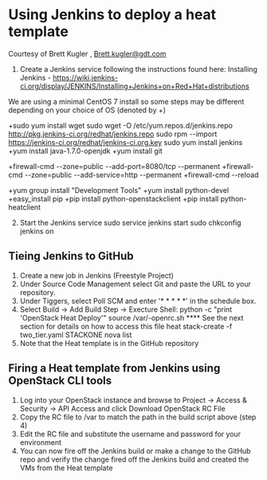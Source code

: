 # Using Jenkins to deploy a heat template
Courtesy of Brett Kugler , Brett.kugler@gdt.com

1. Create a Jenkins service following the instructions found here:
Installing Jenkins - https://wiki.jenkins-ci.org/display/JENKINS/Installing+Jenkins+on+Red+Hat+distributions

We are using a minimal CentOS 7 install so some steps may be different depending on your choice of OS (denoted by +)

+sudo yum install wget
sudo wget -O /etc/yum.repos.d/jenkins.repo http://pkg.jenkins-ci.org/redhat/jenkins.repo
sudo rpm --import https://jenkins-ci.org/redhat/jenkins-ci.org.key
sudo yum install jenkins
+yum install java-1.7.0-openjdk
+yum install git

+firewall-cmd --zone=public --add-port=8080/tcp --permanent
+firewall-cmd --zone=public --add-service=http --permanent
+firewall-cmd --reload

+yum group install "Development Tools"
+yum install python-devel
+easy_install pip
+pip install python-openstackclient
+pip install python-heatclient

2. Start the Jenkins service
sudo service jenkins start
sudo chkconfig jenkins on

## Tieing Jenkins to GitHub 
1. Create a new job in Jenkins (Freestyle Project)
2. Under Source Code Management select Git and paste the URL to your repository.
3. Under Tiggers, select Poll SCM and enter '* * * * *' in the schedule box.
4. Select Build -> Add Build Step -> Execture Shell:
	python -c "print 'OpenStack Heat Deploy'"
	source /var/<project>-openrc.sh **** See the next section for details on how to access this file
	heat stack-create -f two_tier.yaml STACKONE
	nova list
5. Note that the Heat template is in the GitHub repository

## Firing a Heat template from Jenkins using OpenStack CLI tools
1. Log into your OpenStack instance and browse to Project -> Access & Security -> API Access and click
	Download OpenStack RC File
2. Copy the RC file to /var to match the path in the build script above (step 4)
3. Edit the RC file and substitute the username and password for your environment
4. You can now fire off the Jenkins build or make a change to the GitHub repo and verify the change fired off the Jenkins build and created the VMs from the Heat template
